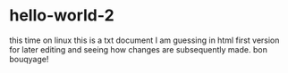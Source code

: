 # hello-world-2
this time on linux
this is a txt document I am guessing in html
first version for later editing and seeing how changes are subsequently made.
bon bouqyage!
